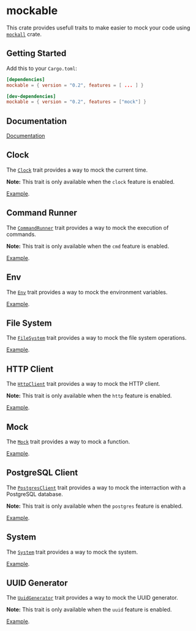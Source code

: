 # mockable

This crate provides usefull traits to make easier to mock your code using [`mockall`](https://github.com/asomers/mockall) crate.

## Getting Started

Add this to your `Cargo.toml`:

```toml
[dependencies]
mockable = { version = "0.2", features = [ ... ] }

[dev-dependencies]
mockable = { version = "0.2", features = ["mock"] }
```

## Documentation

[Documentation](https://docs.rs/mockable/latest/mockable/)

## Clock

The [`Clock`](https://docs.rs/mockable/latest/mockable/trait.Clock.html) trait provides a way to mock the current time.

**Note:** This trait is only available when the `clock` feature is enabled.

[Example](examples/clock.rs).

## Command Runner

The [`CommandRunner`](https://docs.rs/mockable/latest/mockable/trait.CommandRunner.html) trait provides a way to mock the execution of commands.

**Note:** This trait is only available when the `cmd` feature is enabled.

[Example](examples/cmd.rs).

## Env

The [`Env`](https://docs.rs/mockable/latest/mockable/trait.Env.html) trait provides a way to mock the environment variables.

[Example](examples/env.rs).

## File System

The [`FileSystem`](https://docs.rs/mockable/latest/mockable/trait.FileSystem.html) trait provides a way to mock the file system operations.

[Example](examples/fs.rs).

## HTTP Client

The [`HttpClient`](https://docs.rs/mockable/latest/mockable/trait.HttpClient.html) trait provides a way to mock the HTTP client.

**Note:** This trait is only available when the `http` feature is enabled.

[Example](examples/http.rs).

## Mock

The [`Mock`](https://docs.rs/mockable/latest/mockable/struct.Mock.html) trait provides a way to mock a function.

[Example](examples/mock.rs).

## PostgreSQL Client

The [`PostgresClient`](https://docs.rs/mockable/latest/mockable/trait.PostgresClient.html) trait provides a way to mock the interraction with a PostgreSQL database.

**Note:** This trait is only available when the `postgres` feature is enabled.

[Example](examples/postgres.rs).

## System

The [`System`](https://docs.rs/mockable/latest/mockable/trait.System.html) trait provides a way to mock the system.

[Example](examples/sys.rs).

## UUID Generator

The [`UuidGenerator`](https://docs.rs/mockable/latest/mockable/trait.UuidGenerator.html) trait provides a way to mock the UUID generator.

**Note:** This trait is only available when the `uuid` feature is enabled.

[Example](examples/uuid.rs).
